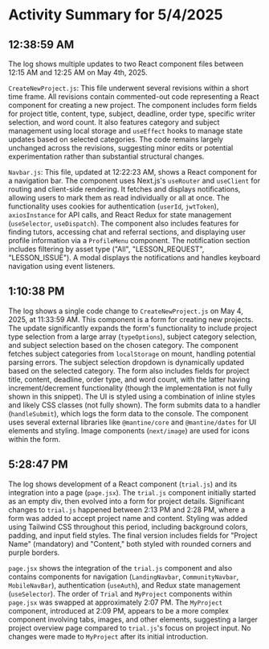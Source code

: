 # Activity Summary for 5/4/2025

## 12:38:59 AM
The log shows multiple updates to two React component files between 12:15 AM and 12:25 AM on May 4th, 2025.

`CreateNewProject.js`: This file underwent several revisions within a short time frame.  All revisions contain commented-out code representing a React component for creating a new project. The component includes form fields for project title, content, type, subject, deadline, order type, specific writer selection, and word count.  It also features category and subject management using local storage and `useEffect` hooks to manage state updates based on selected categories. The code remains largely unchanged across the revisions, suggesting minor edits or potential experimentation rather than substantial structural changes.


`Navbar.js`: This file, updated at 12:22:23 AM, shows a React component for a navigation bar.  The component uses Next.js's `useRouter` and `useClient` for routing and client-side rendering. It fetches and displays notifications, allowing users to mark them as read individually or all at once.  The functionality uses cookies for authentication (`userId`, `jwtToken`),  `axiosInstance` for API calls, and React Redux for state management (`useSelector`, `useDispatch`).  The component also includes features for finding tutors, accessing chat and referral sections, and displaying user profile information via a `ProfileMenu` component.  The notification section includes filtering by asset type ("All", "LESSON_REQUEST", "LESSON_ISSUE").  A modal displays the notifications and handles keyboard navigation using event listeners.


## 1:10:38 PM
The log shows a single code change to `CreateNewProject.js` on May 4, 2025, at 11:33:59 AM.  This component is a form for creating new projects.  The update significantly expands the form's functionality to include project type selection from a large array (`typeOptions`), subject category selection, and subject selection based on the chosen category.  The component fetches subject categories from `localStorage` on mount, handling potential parsing errors.  The subject selection dropdown is dynamically updated based on the selected category.  The form also includes fields for project title, content, deadline, order type, and word count, with the latter having increment/decrement functionality (though the implementation is not fully shown in this snippet).  The UI is styled using a combination of inline styles and likely CSS classes (not fully shown). The form submits data to a handler (`handleSubmit`), which logs the form data to the console.  The component uses several external libraries like `@mantine/core` and `@mantine/dates` for UI elements and styling.  Image components (`next/image`) are used for icons within the form.


## 5:28:47 PM
The log shows development of a React component (`trial.js`) and its integration into a page (`page.jsx`).  The `trial.js` component initially started as an empty div, then evolved into a form for project details.  Significant changes to `trial.js` happened between 2:13 PM and 2:28 PM, where a form was added to accept project name and content. Styling was added using Tailwind CSS throughout this period, including background colors, padding, and input field styles.  The final version includes fields for "Project Name" (mandatory) and "Content," both styled with rounded corners and purple borders.

`page.jsx` shows the integration of the `trial.js` component and also contains components for navigation (`LandingNavbar`, `CommunityNavbar`, `MobileNavBar`), authentication (`useAuth`), and Redux state management (`useSelector`). The order of `Trial` and `MyProject` components within `page.jsx` was swapped at approximately 2:07 PM.  The `MyProject` component, introduced at 2:09 PM, appears to be a more complex component involving tabs, images, and other elements, suggesting a larger project overview page compared to `trial.js`'s focus on project input.  No changes were made to `MyProject` after its initial introduction.
